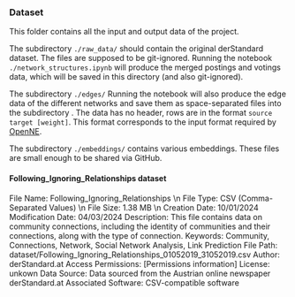 ### Dataset


This folder contains all the input and output data of the project.


The subdirectory `./raw_data/` should contain the original derStandard dataset. 
The files are supposed to be git-ignored. 
Running the notebook `./network_structures.ipynb` will produce the
merged postings and votings data, which will be saved in this directory (and also git-ignored).


The subdirectory `./edges/`
Running the notebook will also produce the edge data of the different networks 
and save them as space-separated files into the subdirectory . 
The data has no header, rows are in the format `source target [weight]`. 
This format corresponds to the input format required by [OpenNE](https://github.com/thunlp/OpenNE).

The subdirectory `./embeddings/` contains various embeddings. These files are small enough to be shared via GitHub.

#### Following_Ignoring_Relationships dataset


File Name: Following_Ignoring_Relationships \n
File Type: CSV (Comma-Separated Values) \n
File Size: 1.38 MB \n
Creation Date: 10/01/2024
Modification Date: 04/03/2024
Description: This file contains data on community connections, including the identity of communities and their connections, along with the type of connection.
Keywords: Community, Connections, Network, Social Network Analysis, Link Prediction
File Path: dataset/Following_Ignoring_Relationships_01052019_31052019.csv
Author: derStandard.at
Access Permissions: [Permissions information]
License: unkown
Data Source: Data sourced from the Austrian online newspaper derStandard.at
Associated Software: CSV-compatible software
